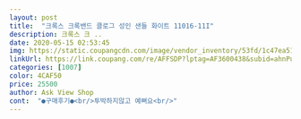 ```yaml
---
layout: post 
title:  "크록스 크록밴드 클로그 성인 샌들 화이트 11016-11I" 
description: 크록스 크 ..
date: 2020-05-15 02:53:45 
img: https://static.coupangcdn.com/image/vendor_inventory/53fd/1c47ea51eaccfceb2987a20ed63ce003de08ca04f9520e2bc13a00f4ee08.jpg 
linkUrl: https://link.coupang.com/re/AFFSDP?lptag=AF3600438&subid=ahnPublicAsk&pageKey=215506550&itemId=659358782&vendorItemId=70595205191&traceid=V0-113-b51264288334d8c5 
categories: [1007] 
color: 4CAF50 
price: 25500 
author: Ask View Shop 
cont:  "●구매후기●<br/>투박하지않고 예뻐요<br/>" 
---
```

